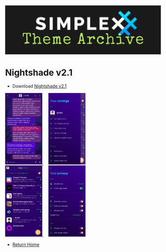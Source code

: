 ![SxC Theme Archive Banner](../resources/SxC_themeBanner06.jpg)

# Nightshade v2.1

* Download [Nightshade v2.1](../themes/SxC_Nightshade-v2_1.theme)

<a href="../screenshots/SxC_Nightshade-v2_101.jpg" target="_blank">
	<img src="../screenshots/SxC_Nightshade-v2_101.jpg" width="120">
</a>&nbsp;&nbsp;&nbsp;
<a href="../screenshots/SxC_Nightshade-v2_102.jpg" target="_blank">
	<img src="../screenshots/SxC_Nightshade-v2_102.jpg" width="120">
</a>
<br>
<a href="../screenshots/SxC_Nightshade-v2_103.jpg" target="_blank">
	<img src="../screenshots/SxC_Nightshade-v2_103.jpg" width="120">
</a>&nbsp;&nbsp;&nbsp;
<a href="../screenshots/SxC_Nightshade-v2_104.jpg" target="_blank">
	<img src="../screenshots/SxC_Nightshade-v2_104.jpg" width="120">
</a>

* [Return Home](../)
